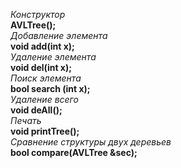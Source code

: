 *Конструктор*  
**AVLTree();**  
*Добавление элемента*  
**void add(int x);**  
*Удаление элемента*  
**void del(int x);**  
*Поиск элемента*  
**bool search (int x);**  
*Удаление всего*  
**void deAll();**  
*Печать*  
**void printTree();**  
*Сравнение структуры двух деревьев*  
**bool compare(AVLTree &sec);**  
